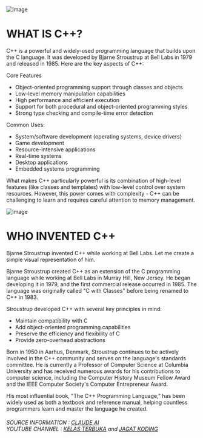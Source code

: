 ![image](https://github.com/user-attachments/assets/95c568a1-aa95-4f42-aaaa-178ba94e7ad4)

<h1> WHAT IS C++? </h1>
<p>C++ is a powerful and widely-used programming language that builds upon the C language. It was developed by Bjarne Stroustrup at Bell Labs in 1979 and released in 1985. Here are the key aspects of C++:

Core Features
- Object-oriented programming support through classes and objects
- Low-level memory manipulation capabilities
- High performance and efficient execution
- Support for both procedural and object-oriented programming styles
- Strong type checking and compile-time error detection

Common Uses:
- System/software development (operating systems, device drivers)
- Game development
- Resource-intensive applications
- Real-time systems
- Desktop applications
- Embedded systems programming

What makes C++ particularly powerful is its combination of high-level features (like classes and templates) with low-level control over system resources. However, this power comes with complexity - C++ can be challenging to learn and requires careful attention to memory management. </p>

![image](https://github.com/user-attachments/assets/7217cc86-798c-4cd9-b4f6-6cdcf11eb0aa)

<h1> WHO INVENTED C++ </h1>
<p>Bjarne Stroustrup invented C++ while working at Bell Labs. Let me create a simple visual representation of him.

Bjarne Stroustrup created C++ as an extension of the C programming language while working at Bell Labs in Murray Hill, New Jersey. He began developing it in 1979, and the first commercial release occurred in 1985. The language was originally called "C with Classes" before being renamed to C++ in 1983.

Stroustrup developed C++ with several key principles in mind:
- Maintain compatibility with C
- Add object-oriented programming capabilities
- Preserve the efficiency and flexibility of C
- Provide zero-overhead abstractions

Born in 1950 in Aarhus, Denmark, Stroustrup continues to be actively involved in the C++ community and serves on the language's standards committee. He is currently a Professor of Computer Science at Columbia University and has received numerous awards for his contributions to computer science, including the Computer History Museum Fellow Award and the IEEE Computer Society's Computer Entrepreneur Award.

His most influential book, "The C++ Programming Language," has been widely used as both a textbook and reference manual, helping countless programmers learn and master the language he created.</p>

<h6>
  SOURCE INFORMATION : <a href="http://claude.ai">CLAUDE AI</a>
  <BR>
  YOUTUBE CHANNEL : <a href="https://www.youtube.com/kelasterbuka">KELAS TERBUKA</a> and <a href="https://www.youtube.com/channel/UCFZbgktB_9uCt1_tfR8B0Sg"> JAGAT KODING </a>
</h6>
